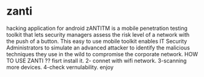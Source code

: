 # zanti
hacking application for android
zANTITM is a mobile penetration testing toolkit that lets security managers assess the risk level of a network with the push of a button. This easy to use mobile toolkit enables IT Security Administrators to simulate an advanced attacker to identify the malicious techniques they use in the wild to compromise the corporate network.
HOW TO USE ZANTI ??
fisrt install it.
2- connet with wifi network.
3-scanning more devices.
4-check vernulability.
enjoy
